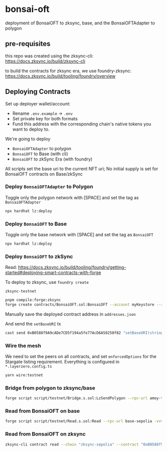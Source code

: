# bonsai-oft
deployment of BonsaiOFT to zksync, base, and the BonsaiOFTAdapter to polygon

## pre-requisites
this repo was created using the zksync-cli: https://docs.zksync.io/build/zksync-cli

to build the contracts for zksync era, we use foundry-zksync: https://docs.zksync.io/build/tooling/foundry/overview

## Deploying Contracts

Set up deployer wallet/account:

- Rename `.env.example` -> `.env`
- Set private key for both formats
- Fund this address with the corresponding chain's native tokens you want to deploy to.

We're going to deploy
- `BonsaiOFTAdapter` to polygon
- `BonsaiOFT` to Base (with cli)
- `BonsaiOFT` to zkSync Era (with foundry)

All scripts set the base uri to the current NFT uri; No initial supply is set for BonsaiOFT contracts on Base/zkSync

### Deploy `BonsaiOFTAdapter` to Polygon
Toggle only the polygon network with [SPACE] and set the tag as `BonsaiOFTAdapter`
```bash
npx hardhat lz:deploy
```

### Deploy `BonsaiOFT` to Base
Toggle only the base network with [SPACE] and set the tag as `BonsaiOFT`
```bash
npx hardhat lz:deploy
```

### Deploy `BonsaiOFT` to zkSync
Read: https://docs.zksync.io/build/tooling/foundry/getting-started#deploying-smart-contracts-with-forge

To deploy to zksync, use `foundry create`

`zksync-testnet`
```bash
pnpm compile:forge:zksync
forge create contracts/BonsaiOFT.sol:BonsaiOFT --account myKeystore --rpc-url zksync-sepolia --chain 300 --zksync --constructor-args 100000 "0xe2Ef622A13e71D9Dd2BBd12cd4b27e1516FA8a09" "0x21af1185734d213d45c6236146fb81e2b0e8b821"
```

Manually save the deployed contract address in `addresses.json`

And send the `setBaseURI` tx
```bash
cast send 0xB0588f9A9cADe7CD5f194a5fe77AcD6A58250f82 "setBaseURI(string)" "ipfs://bafybeiba7hsqirohcgqibxokpml7eoh65z7fagah7ed7ggejud265ro2ky/" --account myKeystore --rpc-url zksync-sepolia --chain 300
```

### Wire the mesh
We need to set the peers on all contracts, and set `enforcedOptions` for the Stargate listing requirement. Everything is configured in `*.layerzero.config.ts`
```bash
yarn wire:testnet
```

### Bridge from polygon to zksync/base
```bash
forge script script/testnet/Bridge.s.sol:LzSendPolygon --rpc-url amoy-testnet -vvvv
```

### Read from BonsaiOFT on base
```bash
forge script script/testnet/Read.s.sol:Read --rpc-url base-sepolia -vvvv
```

### Read from BonsaiOFT on zksync
```bash
zksync-cli contract read --chain "zksync-sepolia" --contract "0xB0588f9A9cADe7CD5f194a5fe77AcD6A58250f82" --method "mirror()" --output "address"
```